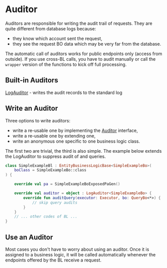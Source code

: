 # Auditor

Auditors are responsible for writing the audit trail of requests. They are
quite different from database logs because:

- they know which account sent the request,
- they see the request BO data which may be very far from the database.

<div data-zk-enrich="Note" data-zk-flavour="Danger" data-zk-title="Endpoint Only">

The automatic call of auditors works for public endpoints only (access from outside).
If you use cross-BL calls, you have to audit manually or call the `wrapper` version
of the functions to kick off full processing.

</div>

## Built-in Auditors

[LogAuditor](/src/jvmMain/kotlin/zakadabar/stack/backend/audit/LogAuditor.kt) - writes the audit records to the standard log

## Write an Auditor

Three options to write auditors:

- write a re-usable one by implementing the [Auditor](/src/jvmMain/kotlin/zakadabar/stack/backend/audit/Auditor.kt) interface,
- write a re-usable one by extending one,
- write an anonymous one specific to one business logic class.

The first two are trivial, the third is also simple. The example below extends the LogAuditor to suppress audit of 
and queries.

```kotlin
class SimpleExampleBl : EntityBusinessLogicBase<SimpleExampleBo>(
    boClass = SimpleExampleBo::class
) {

    override val pa = SimpleExampleBoExposedPaGen()

    override val auditor = object : LogAuditor<SimpleExampleBo> {
        override fun auditQuery(executor: Executor, bo: QueryBo<*>) {
            // skip query audits
        }
    }
    // ... other codes of BL ...
}
```

## Use an Auditor

Most cases you don't have to worry about using an auditor. Once it is assigned
to a business logic, it will be called automatically whenever the endpoints
offered by the BL receive a request.